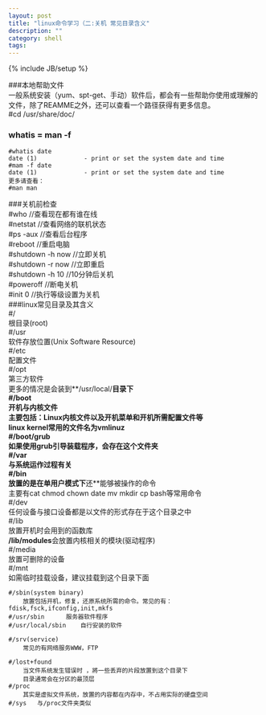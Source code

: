 ```yaml
---
layout: post
title: "linux命令学习（二:关机 常见目录含义"
description: ""
category: shell
tags: 
---
```

{% include JB/setup %}


###本地帮助文件  
一般系统安装（yum、spt-get、手动）软件后，都会有一些帮助你使用或理解的文件，除了REAMME之外，还可以查看一个路径获得有更多信息。  
	#cd /usr/share/doc/  
### whatis = man -f  
	#whatis date  
	date (1)             - print or set the system date and time  
	#mam -f date  
	date (1)             - print or set the system date and time  
	更多请查看：  
	#man man  
###关机前检查  
	#who      //查看现在都有谁在线  
	#netstat  //查看网络的联机状态  
	#ps -aux  //查看后台程序  
	#reboot   //重启电脑  
	#shutdown -h now //立即关机  
	#shutdown -r now //立即重启  
	#shutdown -h 10  //10分钟后关机  
	#poweroff	        //断电关机  
	#init 0          //执行等级设置为关机  
###linux常见目录及其含义  
	#/  
		根目录(root)  
	#/usr  
		软件存放位置(Unix Software Resource)  
	#/etc  
		配置文件  
	#/opt  
		第三方软件  
		更多的情况是会装到**/usr/local/**目录下  
	#/boot  
		开机与内核文件  
		主要包括：Linux内核文件以及开机菜单和开机所需配置文件等  
		linux kernel常用的文件名为vmlinuz  
	#/boot/grub  
		如果使用grub引导装载程序，会存在这个文件夹  
	#/var  
		与系统运作过程有关  
	#/bin  
		放置的是在单用户模式下**还**能够被操作的命令  
		主要有cat chmod chown date mv mkdir cp bash等常用命令   
	#/dev  
		任何设备与接口设备都是以文件的形式存在于这个目录之中  
	#/lib  
		放置开机时会用到的函数库  
		**/lib/modules**会放置内核相关的模块(驱动程序)  
	#/media  
		放置可删除的设备  
	#/mnt  
		如需临时挂载设备，建议挂载到这个目录下面  

	#/sbin(system binary)  
		放置包括开机，修复，还原系统所需的命令。常见的有：fdisk,fsck,ifconfig,init,mkfs  
	#/usr/sbin  	服务器软件程序  
	#/usr/local/sbin  	自行安装的软件  
	
	#/srv(service)  
		常见的有网络服务WWW，FTP  
	
	#/lost+found  
		当文件系统发生错误时 ，將一些丢弃的片段放置到这个目录下  
		目录通常会在分区的最顶层  
	#/proc  
		其实是虚拟文件系统，放置的内容都在内存中，不占用实际的硬盘空间  
	#/sys  	与/proc文件夹类似  



